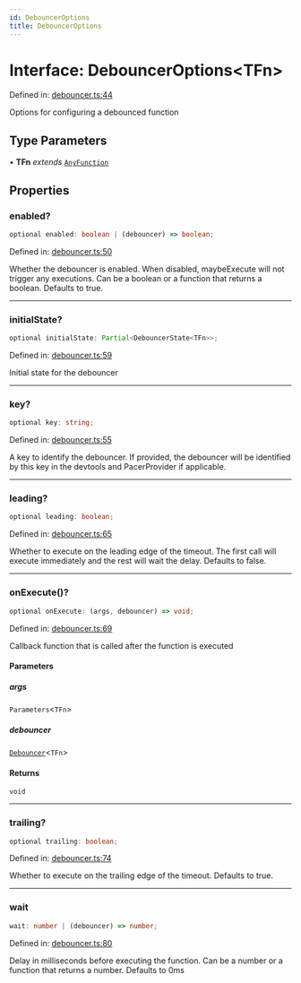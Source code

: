 ```yaml
---
id: DebouncerOptions
title: DebouncerOptions
---
```


<!-- DO NOT EDIT: this page is autogenerated from the type comments -->

# Interface: DebouncerOptions\<TFn\>

Defined in: [debouncer.ts:44](https://github.com/TanStack/pacer/blob/main/packages/pacer/src/debouncer.ts#L44)

Options for configuring a debounced function

## Type Parameters

• **TFn** *extends* [`AnyFunction`](../../type-aliases/anyfunction.md)

## Properties

### enabled?

```ts
optional enabled: boolean | (debouncer) => boolean;
```

Defined in: [debouncer.ts:50](https://github.com/TanStack/pacer/blob/main/packages/pacer/src/debouncer.ts#L50)

Whether the debouncer is enabled. When disabled, maybeExecute will not trigger any executions.
Can be a boolean or a function that returns a boolean.
Defaults to true.

***

### initialState?

```ts
optional initialState: Partial<DebouncerState<TFn>>;
```

Defined in: [debouncer.ts:59](https://github.com/TanStack/pacer/blob/main/packages/pacer/src/debouncer.ts#L59)

Initial state for the debouncer

***

### key?

```ts
optional key: string;
```

Defined in: [debouncer.ts:55](https://github.com/TanStack/pacer/blob/main/packages/pacer/src/debouncer.ts#L55)

A key to identify the debouncer.
If provided, the debouncer will be identified by this key in the devtools and PacerProvider if applicable.

***

### leading?

```ts
optional leading: boolean;
```

Defined in: [debouncer.ts:65](https://github.com/TanStack/pacer/blob/main/packages/pacer/src/debouncer.ts#L65)

Whether to execute on the leading edge of the timeout.
The first call will execute immediately and the rest will wait the delay.
Defaults to false.

***

### onExecute()?

```ts
optional onExecute: (args, debouncer) => void;
```

Defined in: [debouncer.ts:69](https://github.com/TanStack/pacer/blob/main/packages/pacer/src/debouncer.ts#L69)

Callback function that is called after the function is executed

#### Parameters

##### args

`Parameters`\<`TFn`\>

##### debouncer

[`Debouncer`](../../classes/debouncer.md)\<`TFn`\>

#### Returns

`void`

***

### trailing?

```ts
optional trailing: boolean;
```

Defined in: [debouncer.ts:74](https://github.com/TanStack/pacer/blob/main/packages/pacer/src/debouncer.ts#L74)

Whether to execute on the trailing edge of the timeout.
Defaults to true.

***

### wait

```ts
wait: number | (debouncer) => number;
```

Defined in: [debouncer.ts:80](https://github.com/TanStack/pacer/blob/main/packages/pacer/src/debouncer.ts#L80)

Delay in milliseconds before executing the function.
Can be a number or a function that returns a number.
Defaults to 0ms
